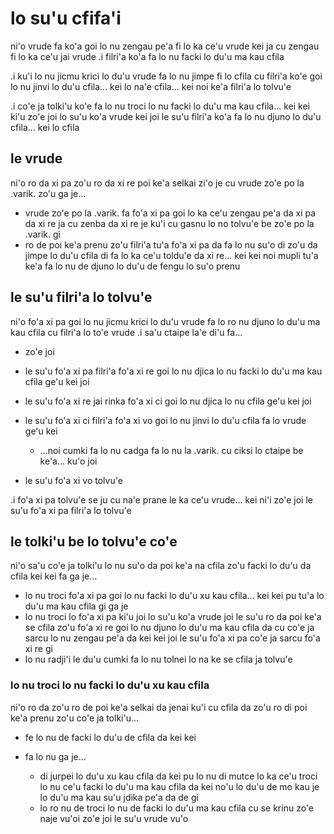 # lo su'u cfifa'i
ni'o vrude fa ko'a goi lo nu zengau pe'a fi lo ka ce'u vrude kei ja cu zengau fi lo ka ce'u jai vrude  .i filri'a ko'a fa lo nu facki lo du'u ma kau cfila

.i ku'i lo nu jicmu krici lo du'u vrude fa lo nu jimpe fi lo cfila cu filri'a ko'e goi lo nu jinvi lo du'u cfila... kei lo na'e cfila... kei noi ke'a filri'a lo tolvu'e

.i co'e ja tolki'u ko'e fa lo nu troci lo nu facki lo du'u ma kau cfila... kei kei ki'u zo'e joi lo su'u ko'a vrude kei joi le su'u filri'a ko'a fa lo nu djuno lo du'u cfila... kei lo cfila

## le vrude
ni'o ro da xi pa zo'u ro da xi re poi ke'a selkai zi'o je cu vrude zo'e po la .varik. zo'u ga je...

* vrude zo'e po la .varik. fa fo'a xi pa goi lo ka ce'u zengau pe'a da xi pa da xi re ja cu zenba da xi re je ku'i cu gasnu lo no tolvu'e be zo'e po la .varik. gi
* ro de poi ke'a prenu zo'u filri'a tu'a fo'a xi pa da fa lo nu su'o di zo'u da jimpe lo du'u cfila di fa lo ka ce'u toldu'e da xi re... kei kei noi mupli tu'a ke'a fa lo nu de djuno lo du'u de fengu lo su'o prenu

## le su'u filri'a lo tolvu'e
ni'o fo'a xi pa goi lo nu jicmu krici lo du'u vrude fa lo ro nu djuno lo du'u ma kau cfila cu filri'a lo to'e vrude  .i sa'u ctaipe la'e di'u fa...

* zo'e joi
* le su'u fo'a xi pa filri'a fo'a xi re goi lo nu djica lo nu facki lo du'u ma kau cfila ge'u kei joi
* le su'u fo'a xi re jai rinka fo'a xi ci goi lo nu djica lo nu cfila ge'u kei joi
* le su'u fo'a xi ci filri'a fo'a xi vo goi lo nu jinvi lo du'u cfila fa lo vrude ge'u kei

  * ...noi cumki fa lo nu cadga fa lo nu la .varik. cu ciksi lo ctaipe be ke'a... ku'o joi

* le su'u fo'a xi vo tolvu'e

.i fo'a xi pa tolvu'e se ju cu na'e prane le ka ce'u vrude... kei ni'i zo'e joi le su'u fo'a xi pa filri'a lo tolvu'e

## le tolki'u be lo tolvu'e co'e
ni'o sa'u co'e ja tolki'u lo nu su'o da poi ke'a na cfila zo'u facki lo du'u da cfila kei kei fa ga je...

* lo nu troci fo'a xi pa goi lo nu facki lo du'u xu kau cfila... kei kei pu tu'a lo du'u ma kau cfila gi ga je
* lo nu troci lo fo'a xi pa ki'u joi lo su'u ko'a vrude joi le su'u ro da poi ke'a se cfila zo'u fo'a xi re goi lo nu djuno lo du'u ma kau cfila da cu co'e ja sarcu lo nu zengau pe'a da kei kei joi le su'u fo'a xi pa co'e ja sarcu fo'a xi re gi
* lo nu radji'i le du'u cumki fa lo nu tolnei lo na ke se cfila ja tolvu'e

### lo nu troci lo nu facki lo du'u xu kau cfila
ni'o ro da zo'u ro de poi ke'a selkai da jenai ku'i cu cfila da zo'u ro di poi ke'a prenu zo'u co'e ja tolki'u...

* fe lo nu de facki lo du'u de cfila da kei kei
* fa lo nu ga je...

  * di jurpei lo du'u xu kau cfila da kei pu lo nu di mutce lo ka ce'u troci lo nu ce'u facki lo du'u ma kau cfila da kei no'u lo du'u de mo kau je lo du'u ma kau su'u jdika pe'a da de gi
  * lo ro nu de troci lo nu de facki lo du'u ma kau cfila cu se krinu zo'e naje vu'oi zo'e joi le su'u vrude vu'o

